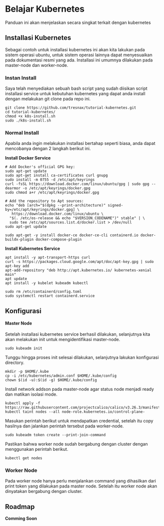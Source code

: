 # Belajar Kubernetes
Panduan ini akan menjelaskan secara singkat terkait dengan kubernetes

## Installasi Kubernetes
Sebagai contoh untuk installasi kubernetes ini akan kita lakukan pada sistem operasi ubuntu, untuk sistem operasi lainnya dapat menyesuaikan pada dokumentasi resmi yang ada. Installasi ini umumnya dilakukan pada master-node dan worker-node.

### Instan Install

Saya telah menyediakan sebuah bash script yang sudah diisikan script installasi service untuk kebutuhan kubernetes yang dapat anda install dengan melakukan git clone pada repo ini.

```
git clone https://github.com/tresnax/tutorial-kubernetes.git
cd tutorial-kubernetes/
chmod +x k8s-install.sh
sudo ./k8s-install.sh
```

### Normal Install
Apabila anda ingin melakukan installasi bertahap seperti biasa, anda dapat mencobanya dengan 2 langkah berikut ini.


**Install Docker Service**
```
# Add Docker's official GPG key:
sudo apt-get update
sudo apt-get install ca-certificates curl gnupg
sudo install -m 0755 -d /etc/apt/keyrings
curl -fsSL https://download.docker.com/linux/ubuntu/gpg | sudo gpg --dearmor -o /etc/apt/keyrings/docker.gpg
sudo chmod a+r /etc/apt/keyrings/docker.gpg

# Add the repository to Apt sources:
echo "deb [arch="$(dpkg --print-architecture)" signed-by=/etc/apt/keyrings/docker.gpg] \ 
   https://download.docker.com/linux/ubuntu \
  "$(. /etc/os-release && echo "$VERSION_CODENAME")" stable" | \
  sudo tee /etc/apt/sources.list.d/docker.list > /dev/null
sudo apt-get update

sudo apt-get -y install docker-ce docker-ce-cli containerd.io docker-buildx-plugin docker-compose-plugin
```

**Install Kubernetes Service**
```
apt install -y apt-transport-https curl
curl -s https://packages.cloud.google.com/apt/doc/apt-key.gpg | sudo apt-key add
apt-add-repository "deb http://apt.kubernetes.io/ kubernetes-xenial main"
apt update
apt install -y kubelet kubeadm kubectl

sudo rm /etc/containerd/config.toml
sudo systemctl restart containerd.service
```

## Konfigurasi
#### Master Node
Setelah installasi kubernetes service berhasil dilakukan, selanjutnya kita akan melakukan init untuk mengidentifikasi master-node.

```
sudo kubeadm init
```
Tunggu hingga proses init selesai dilakukan, selanjutnya lakukan konfigurasi directory.
```
mkdir -p $HOME/.kube
cp -i /etc/kubernetes/admin.conf $HOME/.kube/config
chown $(id -u):$(id -g) $HOME/.kube/config
```
Install network addson pada master-node agar status node menjadi ready dan matikan isolasi mode.
```
kubectl apply -f https://raw.githubusercontent.com/projectcalico/calico/v3.26.3/manifests/calico.yaml
kubectl taint nodes --all node-role.kubernetes.io/control-plane-
```
Masukan perintah berikut untuk mendapatkan credential, setelah itu copy hasilnya dan jalankan perintah tersebut pada worker-node.
```
sudo kubeadm token create --print-join-command
```
Pastikan bahwa worker node sudah bergabung dengan cluster dengan menggunakan perintah berikut.
```
kubectl get nodes
```

### Worker Node
Pada worker node hanya perlu menjalankan command yang dihasilkan dari print token yang dilakukan pada master node. Setelah itu worker node akan dinyatakan bergabung dengan cluster.

## Roadmap

**Comming Soon**
